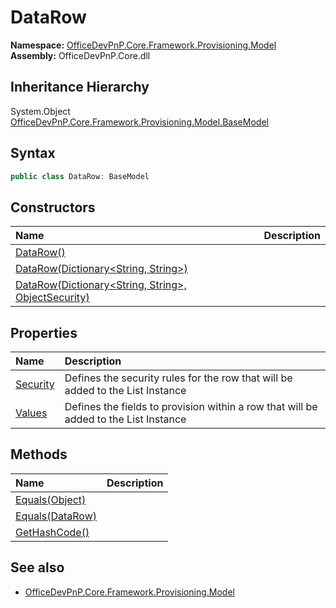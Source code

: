 # DataRow
  

**Namespace:** [OfficeDevPnP.Core.Framework.Provisioning.Model](OfficeDevPnP.Core.Framework.Provisioning.Model.md)  
**Assembly:** OfficeDevPnP.Core.dll  
## Inheritance Hierarchy
System.Object  
    [OfficeDevPnP.Core.Framework.Provisioning.Model.BaseModel](OfficeDevPnP.Core.Framework.Provisioning.Model.BaseModel.md)
## Syntax
```C#
public class DataRow: BaseModel
```
## Constructors
|**Name**|**Description**|
|:-----|:-----|
| [DataRow()](OfficeDevPnP.Core.Framework.Provisioning.Model.DataRow.ctor1.md) | 
| [DataRow(Dictionary<String, String>)](OfficeDevPnP.Core.Framework.Provisioning.Model.DataRow.ctor2.md) | 
| [DataRow(Dictionary<String, String>, ObjectSecurity)](OfficeDevPnP.Core.Framework.Provisioning.Model.DataRow.ctor3.md) | 
## Properties
|**Name**|**Description**|
|:-----|:-----|
| [Security](OfficeDevPnP.Core.Framework.Provisioning.Model.DataRow.Security.md) | Defines the security rules for the row that will be added to the List Instance
| [Values](OfficeDevPnP.Core.Framework.Provisioning.Model.DataRow.Values.md) | Defines the fields to provision within a row that will be added to the List Instance
## Methods
|**Name**|**Description**|
|:-----|:-----|
| [Equals(Object)](OfficeDevPnP.Core.Framework.Provisioning.Model.DataRow.3520ddbb.md) | 
| [Equals(DataRow)](OfficeDevPnP.Core.Framework.Provisioning.Model.DataRow.26d55d27.md) | 
| [GetHashCode()](OfficeDevPnP.Core.Framework.Provisioning.Model.DataRow.1c6872bd.md) | 
## See also
- [OfficeDevPnP.Core.Framework.Provisioning.Model](OfficeDevPnP.Core.Framework.Provisioning.Model.md)
